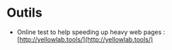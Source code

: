 # Outils

* Online test to help speeding up heavy web pages : [http://yellowlab.tools/](http://yellowlab.tools/)

